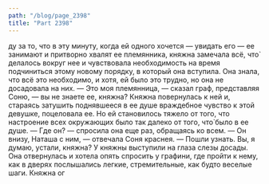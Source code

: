 ```yaml
---
path: "/blog/page_2398"
title: "Part 2398"
---
```


ду за то, что в эту минуту, когда ей одного хочется — увидать его — ее занимают и притворно хвалят ее племянника, княжна замечала всё, что̀ делалось вокруг нее и чувствовала необходимость на время подчиниться этому новому порядку, в который она вступила. Она знала, что всё это необходимо, и хотя, ей было это трудно, но она не досадовала на них.
— Это моя племянница, — сказал граф, представляя Соню, — вы не знаете ее, княжна?
Княжна повернулась к ней и, стараясь затушить поднявшееся в ее душе враждебное чувство к этой девушке, поцеловала ее. Но ей становилось тяжело от того, что настроение всех окружающих было так далеко от того, что̀ было в ее душе.
— Где он? — спросила она еще раз, обращаясь ко всем.
— Он внизу, Наташа с ним, — отвечала Соня краснея. — Пошли узнать. Вы, я думаю, устали, княжна?
У княжны выступили на глаза слезы досады. Она отвернулась и хотела опять спросить у графини, где пройти к нему, как в дверях послышались легкие, стремительные, как будто веселые шаги. Княжна ог
